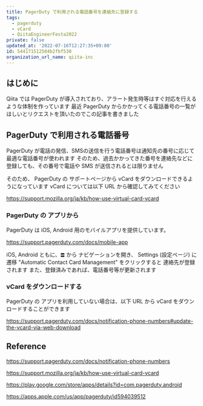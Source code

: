 ```yaml
---
title: PagerDuty で利用される電話番号を連絡先に登録する
tags:
  - pagerduty
  - vCard
  - QiitaEngineerFesta2022
private: false
updated_at: '2022-07-16T12:27:35+09:00'
id: 544171512504b2fbf530
organization_url_name: qiita-inc
---
```

## はじめに

Qiita では PagerDuty が導入されており、アラート発生時等はすぐ対応を行えるような体制を作っています
最近 PagerDuty からかかってくる電話番号の一覧がほしいとリクエストを頂いたのでこの記事を書きました

## PagerDuty で利用される電話番号

PagerDuty が電話の発信、SMSの送信を行う電話番号は通知先の番号に応じて最適な電話番号が使われます
そのため、過去かかってきた番号を連絡先などに登録しても、その番号で電話や SMS が送信されるとは限りません

そのため、 PagerDuty の サポートページから vCard をダウンロードできるようになっています
vCard については以下 URL から確認してみてください

https://support.mozilla.org/ja/kb/how-use-virtual-card-vcard

### PagerDuty の アプリから

PagerDuty は iOS, Android 用のモバイルアプリを提供しています。

https://support.pagerduty.com/docs/mobile-app

iOS, Android ともに、`〓` から ナビゲーションを開き、 Settings (設定ページ) に遷移
"Automatic Contact Card Management" をクリックすると 連絡先が登録されます
また、登録済みであれば、電話番号等が更新されます

### vCard をダウンロードする

PagerDuty の アプリを利用していない場合は、以下 URL から vCard をダウンロードすることができます

https://support.pagerduty.com/docs/notification-phone-numbers#update-the-vcard-via-web-download

## Reference

https://support.pagerduty.com/docs/notification-phone-numbers

https://support.mozilla.org/ja/kb/how-use-virtual-card-vcard

https://play.google.com/store/apps/details?id=com.pagerduty.android

https://apps.apple.com/us/app/pagerduty/id594039512

